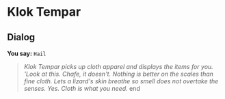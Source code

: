 # Klok Tempar
## Dialog

**You say:** `Hail`



>*Klok Tempar picks up cloth apparel and displays the items for you.  'Look at this.  Chafe, it doesn't.  Nothing is better on the scales than fine cloth.  Lets a lizard's skin breathe so smell does not overtake the senses.  Yes.  Cloth is what you need.*
end





